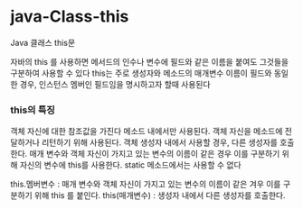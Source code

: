 # java-Class-this
Java 클래스 this문
 
자바의 this 를 사용하면 메서드의 인수나 변수에 필드와 같은 이름을 붙여도 그것들을 구분하여 사용할 수 있다
this는 주로 생성자와 메소드의 매개변수 이름이 필드와 동일한 경우, 인스턴스 멤버인 필드임을 명시하고자 할때 사용된다 
### this의 특징
객체 자신에 대한 참조값을 가진다 
메소드 내에서만 사용된다.
객체 자신을 메소드에 전달하거나 리턴하기 위해 사용된다.
객체 생성자 내에서 사용할 경우, 다른 생성자를 호출한다.
매개 변수와 객체 자신이 가지고 있는 변수의 이름이 같은 경우 이를 구분하기 위해 자신의 변수에 this를 사용한다.
static 메소드에서는 사용할 수 없다

this.멤버변수 : 매개 변수와 객체 자신이 가지고 있는 변수의 이름이 같은 겨우 이를 구분하기 위해 this 를 붙인다.
this(매개변수) : 생성자 내에서 다른 생성자를 호출한다.
